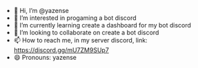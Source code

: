 - 👋 Hi, I’m @yazense
- 👀 I’m interested in progaming a bot discord
- 🌱 I’m currently learning create a dashboard for my bot discord
- 💞️ I’m looking to collaborate on create a bot discord
- 📫 How to reach me, in my server discord, link: https://discord.gg/mU7ZM9SUp7
- 😄 Pronouns: yazense

<!---
yazense/yazense is a ✨ special ✨ repository because its `README.md` (this file) appears on your GitHub profile.
You can click the Preview link to take a look at your changes.
--->
